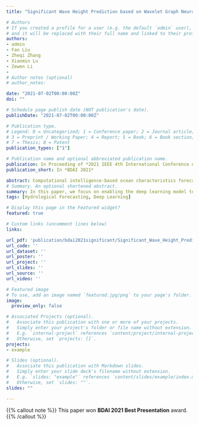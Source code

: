 ```yaml
---
title: "Significant Wave Height Prediction based on Wavelet Graph Neural Network"

# Authors
# If you created a profile for a user (e.g. the default `admin` user), write the username (folder name) here 
# and it will be replaced with their full name and linked to their profile.
authors:
- admin
- Fan Liu
- Zheqi Zhang
- Xiaomin Lu
- Zewen Li
- 
# Author notes (optional)
# author_notes:

date: "2021-07-02T00:00:00Z"
doi: ""

# Schedule page publish date (NOT publication's date).
publishDate: "2021-07-02T00:00:00Z"

# Publication type.
# Legend: 0 = Uncategorized; 1 = Conference paper; 2 = Journal article;
# 3 = Preprint / Working Paper; 4 = Report; 5 = Book; 6 = Book section;
# 7 = Thesis; 8 = Patent
publication_types: ["1"]

# Publication name and optional abbreviated publication name.
publication: In Proceeding of *2021 IEEE 4th International Conference on Big Data and Artificial Intelligence (BDAI)*. [[doi]](https://doi.org/10.1109/BDAI52447.2021.9515293)  [[ArXiv]](https://arxiv.org/abs/2107.09483)
publication_short: In *BDAI 2021*

abstract: Computational intelligence-based ocean characteristics forecasting applications, such as Significant Wave Height (SWH) prediction, are crucial for avoiding social and economic loss in coastal cities. Compared to the traditional empirical-based or numerical-based forecasting models, "soft computing" approaches, including machine learning and deep learning models, have shown numerous success in recent years. In this paper, we focus on enabling the deep learning model to learn both short-term and long-term spatial-temporal dependencies for SWH prediction. A Wavelet Graph Neural Network (WGNN) approach is proposed to integrate the advantages of wavelet transform and graph neural network. Several parallel graph neural networks are separately trained on wavelet decomposed data, and the reconstruction of each model’s prediction forms the final SWH prediction. Experimental results show that the proposed WGNN approach outperforms other models, including the numerical models, the machine learning models, and several deep learning models.
# Summary. An optional shortened abstract.
summary: In this paper, we focus on enabling the deep learning model to learn both short-term and long-term spatial-temporal dependencies for Significant Wave Height (SWH) prediction. A Wavelet Graph Neural Network (WGNN) approach is proposed. This paper won the BDAI 2021 <font color=red>Best Presentation</font> award.
tags: [Hydrological Forecasting, Deep Learning]

# Display this page in the Featured widget?
featured: true

# Custom links (uncomment lines below)
links: 

url_pdf: 'publication/bdai2021significant/Significant_Wave_Height_Prediction_based_on_Wavelet_Graph_Neural_Network.pdf'
url_code: ''
url_dataset: ''
url_poster: ''
url_project: ''
url_slides: ''
url_source: ''
url_video: ''

# Featured image
# To use, add an image named `featured.jpg/png` to your page's folder. 
image:
  preview_only: false

# Associated Projects (optional).
#   Associate this publication with one or more of your projects.
#   Simply enter your project's folder or file name without extension.
#   E.g. `internal-project` references `content/project/internal-project/index.md`.
#   Otherwise, set `projects: []`.
projects:
- example

# Slides (optional).
#   Associate this publication with Markdown slides.
#   Simply enter your slide deck's filename without extension.
#   E.g. `slides: "example"` references `content/slides/example/index.md`.
#   Otherwise, set `slides: ""`.
slides: ""

---
```


{{% callout note %}}
This paper won **BDAI 2021 Best Presentation** award.
{{% /callout %}}


